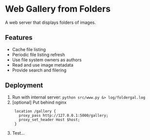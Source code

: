 Web Gallery from Folders
===

A web server that displays folders of images.

Features
---

* Cache file listing
* Periodic file listing refresh
* Use file system owners as authors
* Read and use image metadata
* Provide search and filering

Deployment
---

1. Run with internal server:
   `python src/www.py &> log/foldergal.log`
1. [optional] Put behind nginx
   ```
    location /gallery {
      proxy_pass http://127.0.0.1:5000/gallery;
      proxy_set_header Host $host;
    }
   ```
1. Test...
